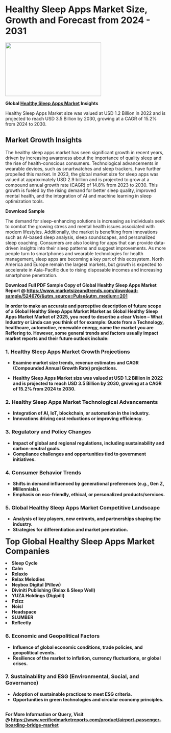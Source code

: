 <H1>Healthy Sleep Apps Market Size, Growth and Forecast from 2024 - 2031</H1><img class="aligncenter size-medium wp-image-584254" src="https://thirdeyenews.in/wp-content/uploads/2024/09/Global-Market-Research-300x168.jpeg" alt="" width="300" height="168" /><p><strong>Global&nbsp;<a href="https://www.marketsizeandtrends.com/download-sample/524676/&amp;utm_source=Pulse&amp;utm_medium=201">Healthy Sleep Apps Market</a> Insights</strong></p><p>Healthy Sleep Apps Market size was valued at USD 1.2 Billion in 2022 and is projected to reach USD 3.5 Billion by 2030, growing at a CAGR of 15.2% from 2024 to 2030.</p><p><h2>Market Growth Insights</h2> <p>The healthy sleep apps market has seen significant growth in recent years, driven by increasing awareness about the importance of quality sleep and the rise of health-conscious consumers. Technological advancements in wearable devices, such as smartwatches and sleep trackers, have further propelled this market. In 2023, the global market size for sleep apps was valued at approximately USD 2.9 billion and is projected to grow at a compound annual growth rate (CAGR) of 14.8% from 2023 to 2030. This growth is fueled by the rising demand for better sleep quality, improved mental health, and the integration of AI and machine learning in sleep optimization tools.</p> <p><strong>Download Sample</strong></p> <p>The demand for sleep-enhancing solutions is increasing as individuals seek to combat the growing stress and mental health issues associated with modern lifestyles. Additionally, the market is benefiting from innovations such as AI-based sleep analysis, sleep soundscapes, and personalized sleep coaching. Consumers are also looking for apps that can provide data-driven insights into their sleep patterns and suggest improvements. As more people turn to smartphones and wearable technologies for health management, sleep apps are becoming a key part of this ecosystem. North America and Europe remain the largest markets, but growth is expected to accelerate in Asia-Pacific due to rising disposable incomes and increasing smartphone penetration.</p> <p><strong></p><p><span class=""><strong>Download Full PDF Sample Copy of Global Healthy Sleep Apps Market Report</strong> @ <a href="https://www.marketsizeandtrends.com/download-sample/524676/&amp;utm_source=Pulse&amp;utm_medium=201" target="_blank">https://www.marketsizeandtrends.com/download-sample/524676/&amp;utm_source=Pulse&amp;utm_medium=201</a></span></p><p>In order to make an accurate and perceptive description of future scope of a Global&nbsp;Healthy Sleep Apps Market Market as Global&nbsp;Healthy Sleep Apps Market Market of 2025, you need to describe a clear Vision &ndash; What Industry or Linda can you think of for example: Quote from a Technology, healthcare, automotive, renewable energy, name the market you are Reffering to. However, some general trends and factors usually impact market reports and their future outlook include:</p><h3>1.&nbsp;<strong>Healthy Sleep Apps Market Growth Projections</strong></h3><ul><li>Examine market size trends, revenue estimates and CAGR (Compounded Annual Growth Rate) projections.</li><li><p>Healthy Sleep Apps Market size was valued at USD 1.2 Billion in 2022 and is projected to reach USD 3.5 Billion by 2030, growing at a CAGR of 15.2% from 2024 to 2030.</p></li></ul><h3>2.&nbsp;<strong>Healthy Sleep Apps Market Technological Advancements</strong></h3><ul><li>Integration of AI, IoT, blockchain, or automation in the industry.</li><li>Innovations driving cost reductions or improving efficiency.</li></ul><h3>3.&nbsp;<strong>Regulatory and Policy Changes</strong></h3><ul><li>Impact of global and regional regulations, including sustainability and carbon-neutral goals.</li><li>Compliance challenges and opportunities tied to government initiatives.</li></ul><h3>4.&nbsp;<strong>Consumer Behavior Trends</strong></h3><ul><li>Shifts in demand influenced by generational preferences (e.g., Gen Z, Millennials).</li><li>Emphasis on eco-friendly, ethical, or personalized products/services.</li></ul><h3>5.&nbsp;<strong>Global Healthy Sleep Apps Market Competitive Landscape</strong></h3><ul><li>Analysis of key players, new entrants, and partnerships shaping the industry.</li><li>Strategies for differentiation and market penetration.</li></ul><p data-pm-slice="1 1 []"><span style="color: inherit; font-family: inherit; font-size: 25px;">Top Global Healthy Sleep Apps Market Companies</span></p><div class="" data-test-id=""><p><li>Sleep Cycle</li><li> Calm</li><li> Relaxio</li><li> Relax Melodies</li><li> Neybox Digital (Pillow)</li><li> Diviniti Publishing (Relax & Sleep Well)</li><li> YUZA Holdings (Digipill)</li><li> Pzizz</li><li> Noisl</li><li> Headspace</li><li> SLUMBER</li><li> Reflectly</li></p></div><h3>6.&nbsp;<strong>Economic and Geopolitical Factors</strong></h3><ul><li>Influence of global economic conditions, trade policies, and geopolitical events.</li><li>Resilience of the market to inflation, currency fluctuations, or global crises.</li></ul><h3>7.&nbsp;<strong>Sustainability and ESG (Environmental, Social, and Governance)</strong></h3><ul><li>Adoption of sustainable practices to meet ESG criteria.</li><li>Opportunities in green technologies and circular economy principles.</li></ul><h2><strong style="font-size: 14px;">For More Information or Query, Visit @&nbsp;</strong><a style="background-color: #ffffff; font-size: 14px;" href="https://www.marketsizeandtrends.com/report/healthy-sleep-apps-market/" target="_blank">https://www.verifiedmarketreports.com/product/airport-passenger-boarding-bridge-market</a></h2>

